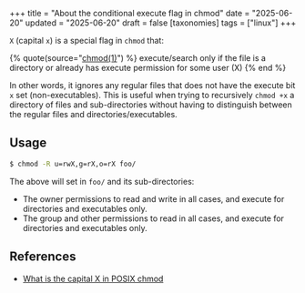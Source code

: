 +++
title = "About the conditional execute flag in chmod"
date = "2025-06-20"
updated = "2025-06-20"
draft = false
[taxonomies]
tags = ["linux"]
+++

`X` (capital `x`) is a special flag in `chmod` that:

{% quote(source="[chmod(1)](https://www.mankier.com/1/chmod)") %}
execute/search only if the file is a directory or already has execute
permission for some user (X)
{% end %}

In other words, it ignores any regular files that does not have the execute bit
`x` set (non-executables). This is useful when trying to recursively `chmod +x`
a directory of files and sub-directories without having to distinguish between
the regular files and directories/executables.

## Usage

```bash
$ chmod -R u=rwX,g=rX,o=rX foo/
```

The above will set in `foo/` and its sub-directories:

- The owner permissions to read and write in all cases, and execute for
  directories and executables only.
- The group and other permissions to read in all cases, and execute for
  directories and executables only.

## References

- [What is the capital X in POSIX chmod](https://unix.stackexchange.com/questions/416877/what-is-a-capital-x-in-posix-chmod)
